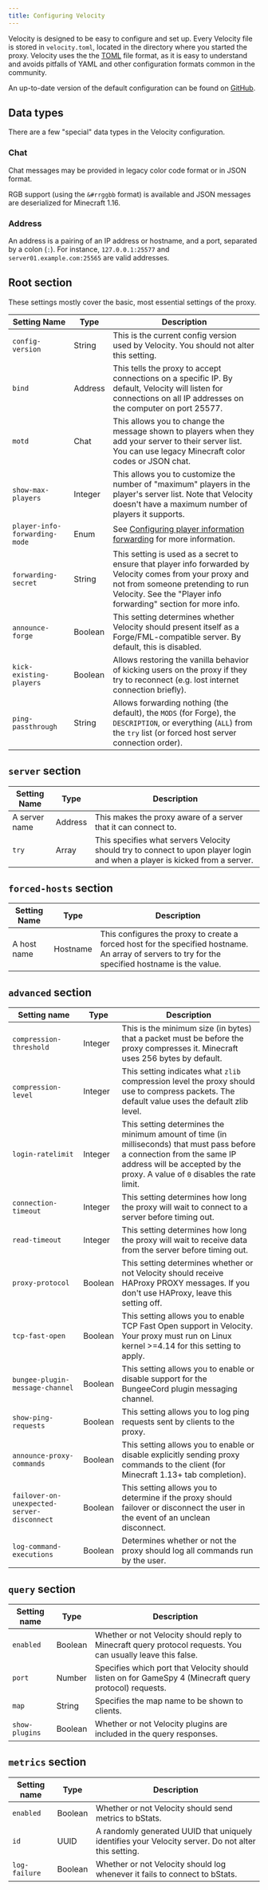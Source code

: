 ```yaml
---
title: Configuring Velocity
---
```


Velocity is designed to be easy to configure and set up. Every Velocity file is stored in `velocity.toml`, located in the directory where you started the proxy. Velocity uses the the [TOML](https://github.com/toml-lang/toml) file format, as it is easy to understand and avoids pitfalls of YAML and other configuration formats common in the community.

An up-to-date version of the default configuration can be found on [GitHub](https://github.com/VelocityPowered/Velocity/blob/dev/1.1.0/proxy/src/main/resources/default-velocity.toml).

## Data types

There are a few "special" data types in the Velocity configuration.

### Chat

Chat messages may be provided in legacy color code format or in JSON format.

RGB support (using the `&#rrggbb` format) is available and JSON messages are deserialized for Minecraft 1.16.

### Address

An address is a pairing of an IP address or hostname, and a port, separated by a colon (`:`). For instance, `127.0.0.1:25577`
and `server01.example.com:25565` are valid addresses.

## Root section

These settings mostly cover the basic, most essential settings of the proxy.

| Setting Name          | Type    | Description                                                                                                                                                                                                      |
|-----------------------|---------|------------------------------------------------------------------------------------------------------------------------------------------------------------------------------------------------------------------|
| ``config-version``    | String  | This is the current config version used by Velocity. You should not alter this setting.                                                                                                                          |
| ``bind``              | Address | This tells the proxy to accept connections on a specific IP. By default, Velocity will listen for connections on all IP addresses on the computer on port 25577.                                                 |
| ``motd``              | Chat    | This allows you to change the message shown to players when they add your server to their server list. You can use legacy Minecraft color codes or JSON chat.                                                    |
| ``show-max-players``  | Integer | This allows you to customize the number of "maximum" players in the  player's server list. Note that Velocity doesn't have a maximum number of players it supports.                                              |
| `player-info-forwarding-mode` | Enum | See [Configuring player information forwarding](/wiki/users/forwarding) for more information. |
| ``forwarding-secret`` | String  | This setting is used as a secret to ensure that player info forwarded by Velocity comes from your proxy and not from someone pretending to run Velocity. See the "Player info forwarding" section for more info. |
| ``announce-forge``    | Boolean | This setting determines whether Velocity should present itself as a Forge/FML-compatible server. By default, this is disabled.                                                                                   |
| `kick-existing-players` | Boolean | Allows restoring the vanilla behavior of kicking users on the proxy if they try to reconnect (e.g. lost internet connection briefly). |
| `ping-passthrough`    | String  | Allows forwarding nothing (the default), the `MODS` (for Forge), the `DESCRIPTION`, or everything (`ALL`) from the `try` list (or forced host server connection order). |

## `server` section

| Setting Name  | Type    | Description                                                                                                                |
|---------------|---------|----------------------------------------------------------------------------------------------------------------------------|
| A server name | Address | This makes the proxy aware of a server that it can connect to.                                                             |
| `try`         | Array   | This specifies what servers Velocity should try to connect to upon player login and when a player is kicked from a server. |


## `forced-hosts` section

| Setting Name | Type     | Description                                                                                                                                        	|
|--------------|----------|----------------------------------------------------------------------------------------------------------------------------------------------------	|
| A host name  | Hostname | This configures the proxy to create a forced host for the specified hostname. An array of servers to try for the specified hostname is the value.  	|


## `advanced` section

| Setting name            | Type    | Description                                                                                                                                                                                              |
|-------------------------|---------|----------------------------------------------------------------------------------------------------------------------------------------------------------------------------------------------------------|
| `compression-threshold` | Integer | This is the minimum size (in bytes) that a packet must be before the proxy compresses it. Minecraft uses 256 bytes by default.                                                                           |
| `compression-level`     | Integer | This setting indicates what `zlib` compression level the proxy should use to compress packets. The default value uses the default zlib level. 	                                                       |
| `login-ratelimit`       | Integer | This setting determines the minimum amount of time (in milliseconds) that must pass before a connection from the same IP address will be accepted by the proxy. A value of `0` disables the rate limit.  |
| `connection-timeout`    | Integer | This setting determines how long the proxy will wait to connect to a server before timing out.                                                                                                           |
| `read-timeout`          | Integer | This setting determines how long the proxy will wait to receive data from the server before timing out.                                                                                                  |
| `proxy-protocol`        | Boolean | This setting determines whether or not Velocity should receive HAProxy PROXY messages. If you don't use HAProxy, leave this setting off.                                                                 |
| `tcp-fast-open`         | Boolean | This setting allows you to enable TCP Fast Open support in Velocity. Your proxy must run on Linux kernel >=4.14 for this setting to apply. |
| `bungee-plugin-message-channel` | Boolean | This setting allows you to enable or disable support for the BungeeCord plugin messaging channel. |
| `show-ping-requests`    | Boolean | This setting allows you to log ping requests sent by clients to the proxy. |
| `announce-proxy-commands` | Boolean | This setting allows you to enable or disable explicitly sending proxy commands to the client (for Minecraft 1.13+ tab completion). |
| `failover-on-unexpected-server-disconnect` | Boolean | This setting allows you to determine if the proxy should failover or disconnect the user in the event of an unclean disconnect. |
| `log-command-executions` | Boolean | Determines whether or not the proxy should log all commands run by the user. |

## `query` section

| Setting name   	| Type    	| Description                                                                                                   |
|----------------	|---------	|--------------------------------------------------------------------------------------------------------------	|
| `enabled`      	| Boolean 	| Whether or not Velocity should reply to Minecraft query protocol requests. You can usually leave this false. 	|
| `port`         	| Number  	| Specifies which port that Velocity should listen on for GameSpy 4 (Minecraft query protocol) requests.        |
| `map`          	| String  	| Specifies the map name to be shown to clients.                                                                |
| `show-plugins` 	| Boolean 	| Whether or not Velocity plugins are included in the query responses.                                          |

## `metrics` section

| Setting name  | Type    | Description                                                                                             |
|---------------|---------|---------------------------------------------------------------------------------------------------------|
| `enabled`     | Boolean | Whether or not Velocity should send metrics to bStats.                                                  |
| `id`          | UUID    | A randomly generated UUID that uniquely identifies your Velocity server. Do not alter this setting. 	|
| `log-failure` | Boolean | Whether or not Velocity should log whenever it fails to connect to bStats.                              |
